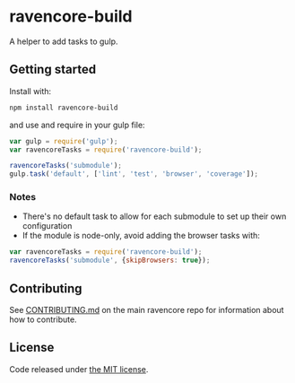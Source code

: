 # ravencore-build

A helper to add tasks to gulp.

## Getting started

Install with:

```sh
npm install ravencore-build
```

and use and require in your gulp file:

```javascript
var gulp = require('gulp');
var ravencoreTasks = require('ravencore-build');

ravencoreTasks('submodule');
gulp.task('default', ['lint', 'test', 'browser', 'coverage']);
```

### Notes

* There's no default task to allow for each submodule to set up their own configuration
* If the module is node-only, avoid adding the browser tasks with:
```javascript
var ravencoreTasks = require('ravencore-build');
ravencoreTasks('submodule', {skipBrowsers: true});
```

## Contributing

See [CONTRIBUTING.md](https://github.com/dataturk/ravencore) on the main ravencore repo for information about how to contribute.

## License

Code released under [the MIT license](https://github.com/dataturk/ravencore/blob/master/LICENSE).
